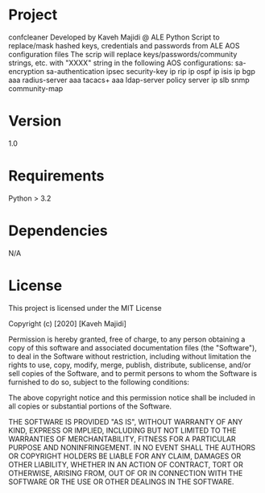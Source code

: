 # Project
confcleaner
Developed by Kaveh Majidi @ ALE
Python Script to replace/mask hashed keys, credentials and passwords from ALE AOS configuration files
The scrip will replace keys/passwords/community strings, etc. with "XXXX" string in the following AOS configurations:
      sa-encryption
      sa-authentication
      ipsec security-key
      ip rip
      ip ospf
      ip isis
      ip bgp
      aaa radius-server
      aaa tacacs+
      aaa ldap-server
      policy server
      ip slb
      snmp community-map

# Version

1.0

# Requirements

Python > 3.2

# Dependencies
N/A

# License

This project is licensed under the MIT License

Copyright (c) [2020] [Kaveh Majidi]

Permission is hereby granted, free of charge, to any person obtaining a copy
of this software and associated documentation files (the "Software"), to deal
in the Software without restriction, including without limitation the rights
to use, copy, modify, merge, publish, distribute, sublicense, and/or sell
copies of the Software, and to permit persons to whom the Software is
furnished to do so, subject to the following conditions:

The above copyright notice and this permission notice shall be included in all
copies or substantial portions of the Software.

THE SOFTWARE IS PROVIDED "AS IS", WITHOUT WARRANTY OF ANY KIND, EXPRESS OR
IMPLIED, INCLUDING BUT NOT LIMITED TO THE WARRANTIES OF MERCHANTABILITY,
FITNESS FOR A PARTICULAR PURPOSE AND NONINFRINGEMENT. IN NO EVENT SHALL THE
AUTHORS OR COPYRIGHT HOLDERS BE LIABLE FOR ANY CLAIM, DAMAGES OR OTHER
LIABILITY, WHETHER IN AN ACTION OF CONTRACT, TORT OR OTHERWISE, ARISING FROM,
OUT OF OR IN CONNECTION WITH THE SOFTWARE OR THE USE OR OTHER DEALINGS IN THE
SOFTWARE.
